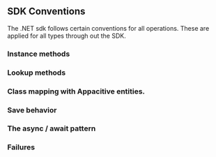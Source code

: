 ﻿## SDK Conventions

The .NET sdk follows certain conventions for all operations. These are applied for all types through out the SDK.

### Instance methods


### Lookup methods

### Class mapping with Appacitive entities.

### Save behavior

### The async / await pattern

### Failures
